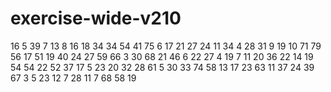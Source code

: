 # exercise-wide-v210
16
5
39
7
13
8
16
18
34
34
54
41
75
6
17
21
27
24
11
34
4
28
31
9
19
10
71
79
56
17
51
19
40
24
27
59
66
3
30
68
21
46
6
22
27
4
19
7
11
20
36
22
14
19
54
54
22
52
37
17
5
23
20
32
28
61
5
30
33
74
58
13
17
23
63
11
37
24
39
67
3
5
23
12
7
28
11
7
68
58
19
